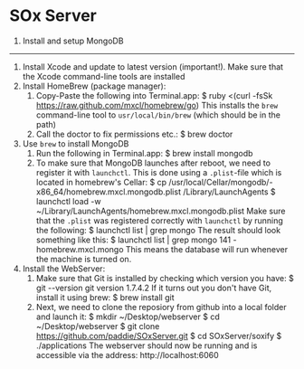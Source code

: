 SOx Server
=======================================

1. Install and setup MongoDB
----------------------------
1. Install Xcode and update to latest version (important!). Make sure that the Xcode command-line tools are installed
2. Install HomeBrew (package manager):
    1. Copy-Paste the following into Terminal.app:
                $ ruby <(curl -fsSk https://raw.github.com/mxcl/homebrew/go)
        This installs the `brew` command-line tool to `usr/local/bin/brew` (which should be in the path)
    2. Call the doctor to fix permissions etc.:
                $ brew doctor
3. Use `brew` to install MongoDB
    1. Run the following in Terminal.app:
                $ brew install mongodb
    2. To make sure that MongoDB launches after reboot, we need to register it with `launchctl`. This is done using a `.plist`-file which is located in homebrew's Cellar:
        $ cp /usr/local/Cellar/mongodb/<version>-x86_64/homebrew.mxcl.mongodb.plist /Library/LaunchAgents
        $ launchctl load -w ~/Library/LaunchAgents/homebrew.mxcl.mongodb.plist
        Make sure that the `.plist` was registered correctly with `launchctl` by running the following:
        $ launchctl list | grep mongo
        The result should look something like this:
        $ launchctl list | grep mongo
        141    -    homebrew.mxcl.mongo
        This means the database will run whenever the machine is turned on.
4. Install the WebServer:
    1. Make sure that Git is installed by checking which version you have:
            $ git --version
            git version 1.7.4.2
        If it turns out you don't have Git, install it using brew:
            $ brew install git
    2. Next, we need to clone the reposiory from github into a local folder and launch it:
            $ mkdir ~/Desktop/webserver
            $ cd ~/Desktop/webserver
            $ git clone https://github.com/paddie/SOxServer.git
            $ cd SOxServer/soxify
            $ ./applications
        The webserver should now be running and is accessible via the address:
            http://localhost:6060